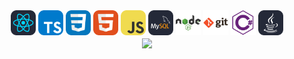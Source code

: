 <div align="center">
  <img src="https://github.com/tandpfun/skill-icons/blob/main/icons/React-Dark.svg" title="React" alt="React" width="40" height="40"/> 
  <img src="https://github.com/tandpfun/skill-icons/blob/main/icons/TypeScript.svg"  title="typescript" alt="typescript" width="40" height="40"/> 
  <img src="https://github.com/tandpfun/skill-icons/blob/main/icons/CSS.svg"  title="CSS3" alt="CSS" width="40" height="40"/> 
  <img src="https://github.com/tandpfun/skill-icons/blob/main/icons/HTML.svg" title="HTML5" alt="HTML" width="40" height="40"/> 
  <img src="https://github.com/tandpfun/skill-icons/blob/main/icons/JavaScript.svg" title="JavaScript" alt="JavaScript" width="40" height="40"/> 
  <img src="https://github.com/tandpfun/skill-icons/blob/main/icons/MySQL-Dark.svg" title="MySQL"  alt="MySQL" width="40" height="40"/> 
  <img src="https://github.com/devicons/devicon/blob/master/icons/nodejs/nodejs-original-wordmark.svg" title="NodeJS" alt="NodeJS" width="40" height="40"/> 
  <img src="https://github.com/devicons/devicon/blob/master/icons/git/git-original-wordmark.svg" title="Git" **alt="Git" width="40" height="40"/>
  <img src="https://github.com/devicons/devicon/blob/master/icons/csharp/csharp-line.svg" title="Csharp" **alt="Csharp" width="40" height="40"/>
  <img src="https://github.com/tandpfun/skill-icons/blob/main/icons/Java-Dark.svg" title="Java" **alt="Java" width="40" height="40"/>
</div>

<div align="center">
<a href="https://github.com/guusdias/github-readme-stats">
  <img align="center" src="https://github-readme-stats.vercel.app/api/top-langs/?username=Lucaswillians&layout=normal&theme=transparent&card_width=480&hide=css,html,cmake,dart,c" />
</a></div>
</div>
